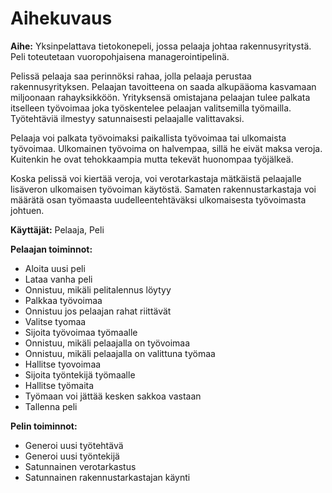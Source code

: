 # Aihekuvaus

**Aihe:** Yksinpelattava tietokonepeli, jossa pelaaja johtaa rakennusyritystä. Peli toteutetaan vuoropohjaisena managerointipelinä.

Pelissä pelaaja saa perinnöksi rahaa, jolla pelaaja perustaa rakennusyrityksen. Pelaajan tavoitteena on saada alkupääoma kasvamaan miljoonaan rahayksikköön. Yrityksensä omistajana pelaajan tulee palkata itselleen työvoimaa joka työskentelee pelaajan valitsemilla työmailla. Työtehtäviä ilmestyy satunnaisesti pelaajalle valittavaksi.

Pelaaja voi palkata työvoimaksi paikallista työvoimaa tai ulkomaista työvoimaa. Ulkomainen työvoima on halvempaa, sillä he eivät maksa veroja. Kuitenkin he ovat tehokkaampia mutta tekevät huonompaa työjälkeä.

Koska pelissä voi kiertää veroja, voi verotarkastaja mätkäistä pelaajalle lisäveron ulkomaisen työvoiman käytöstä. Samaten rakennustarkastaja voi määrätä osan työmaasta uudelleentehtäväksi ulkomaisesta työvoimasta johtuen.

**Käyttäjät:** Pelaaja, Peli

**Pelaajan toiminnot:**

* Aloita uusi peli
* Lataa vanha peli
 * Onnistuu, mikäli pelitalennus löytyy
* Palkkaa työvoimaa
 * Onnistuu jos pelaajan rahat riittävät
* Valitse tyomaa
* Sijoita työvoimaa työmaalle
 * Onnistuu, mikäli pelaajalla on työvoimaa
 * Onnistuu, mikäli pelaajalla on valittuna työmaa
* Hallitse tyovoimaa
 * Sijoita työntekijä työmaalle
* Hallitse työmaita
 * Työmaan voi jättää kesken sakkoa vastaan
* Tallenna peli

**Pelin toiminnot:**

* Generoi uusi työtehtävä
* Generoi uusi työntekijä
* Satunnainen verotarkastus
* Satunnainen rakennustarkastajan käynti

